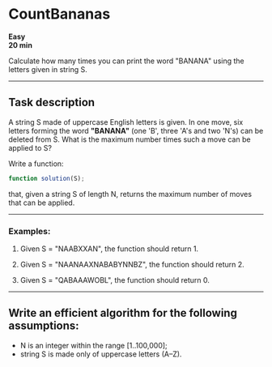 # CountBananas

**Easy**  
**20 min**

Calculate how many times you can print the word "BANANA" using the letters given in string S.

---

## Task description

A string S made of uppercase English letters is given. In one move, six letters forming the word **"BANANA"** (one 'B', three 'A's and two 'N's) can be deleted from S. What is the maximum number times such a move can be applied to S?

Write a function:

``` ts
function solution(S);
```

that, given a string S of length N, returns the maximum number of moves that can be applied.

---

### Examples:

1. Given S = "NAABXXAN", the function should return 1.

2. Given S = "NAANAAXNABABYNNBZ", the function should return 2.

3. Given S = "QABAAAWOBL", the function should return 0.

---

## Write an efficient algorithm for the following assumptions:

- N is an integer within the range [1..100,000];
- string S is made only of uppercase letters (A–Z).
